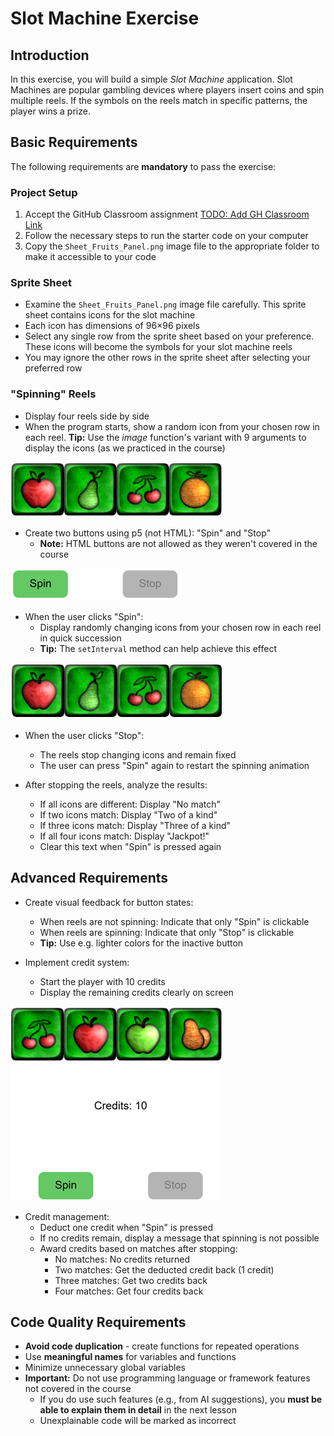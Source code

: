 # Slot Machine Exercise

## Introduction

In this exercise, you will build a simple _Slot Machine_ application. Slot Machines are popular gambling devices where players insert coins and spin multiple reels. If the symbols on the reels match in specific patterns, the player wins a prize.

## Basic Requirements

The following requirements are **mandatory** to pass the exercise:

### Project Setup

1. Accept the GitHub Classroom assignment [TODO: Add GH Classroom Link](...)
2. Follow the necessary steps to run the starter code on your computer
3. Copy the `Sheet_Fruits_Panel.png` image file to the appropriate folder to make it accessible to your code

### Sprite Sheet

- Examine the `Sheet_Fruits_Panel.png` image file carefully. This sprite sheet contains icons for the slot machine
- Each icon has dimensions of 96×96 pixels
- Select any single row from the sprite sheet based on your preference. These icons will become the symbols for your slot machine reels
- You may ignore the other rows in the sprite sheet after selecting your preferred row

### "Spinning" Reels

* Display four reels side by side
* When the program starts, show a random icon from your chosen row in each reel. **Tip:** Use the _image_ function's variant with 9 arguments to display the icons (as we practiced in the course)

![Reels](./readme1.png)

* Create two buttons using p5 (not HTML): "Spin" and "Stop"
  * **Note:** HTML buttons are not allowed as they weren't covered in the course

![Buttons](./readme2.png)

* When the user clicks "Spin":
  * Display randomly changing icons from your chosen row in each reel in quick succession
  * **Tip:** The `setInterval` method can help achieve this effect

![Reels Spinning](./readme3.gif)

* When the user clicks "Stop":
  * The reels stop changing icons and remain fixed
  * The user can press "Spin" again to restart the spinning animation

* After stopping the reels, analyze the results:
  * If all icons are different: Display "No match"
  * If two icons match: Display "Two of a kind"
  * If three icons match: Display "Three of a kind"
  * If all four icons match: Display "Jackpot!"
  * Clear this text when "Spin" is pressed again

## Advanced Requirements

* Create visual feedback for button states:
  * When reels are not spinning: Indicate that only "Spin" is clickable
  * When reels are spinning: Indicate that only "Stop" is clickable
  * **Tip:** Use e.g. lighter colors for the inactive button

* Implement credit system:
  * Start the player with 10 credits
  * Display the remaining credits clearly on screen

![Remaining credit](./readme4.png)

* Credit management:
  * Deduct one credit when "Spin" is pressed
  * If no credits remain, display a message that spinning is not possible
  * Award credits based on matches after stopping:
    * No matches: No credits returned
    * Two matches: Get the deducted credit back (1 credit)
    * Three matches: Get two credits back
    * Four matches: Get four credits back

## Code Quality Requirements

* **Avoid code duplication** - create functions for repeated operations
* Use **meaningful names** for variables and functions
* Minimize unnecessary global variables
* **Important:** Do not use programming language or framework features not covered in the course
  * If you do use such features (e.g., from AI suggestions), you **must be able to explain them in detail** in the next lesson
  * Unexplainable code will be marked as incorrect
